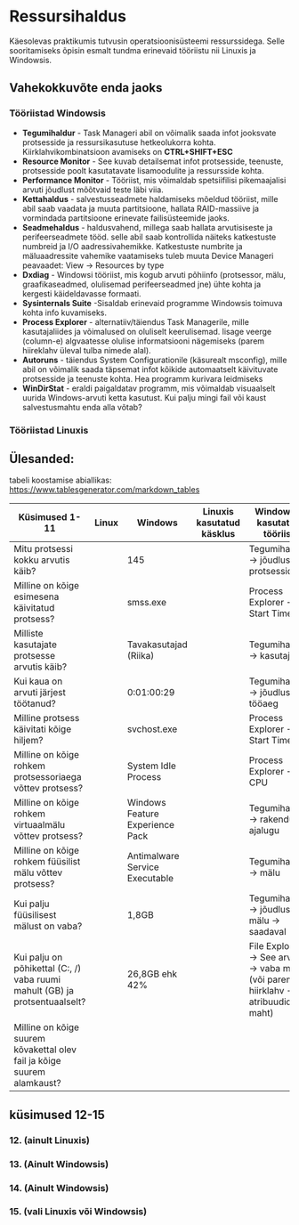 # Ressursihaldus
Käesolevas praktikumis tutvusin operatsioonisüsteemi ressurssidega. Selle sooritamiseks õpisin esmalt tundma erinevaid tööriistu nii Linuxis ja Windowsis.

## Vahekokkuvõte enda jaoks
### Tööriistad Windowsis 
*  **Tegumihaldur** -  Task Manageri abil on võimalik saada infot jooksvate protsesside ja ressursikasutuse hetkeolukorra kohta. Kiirklahvikombinatsioon avamiseks on **CTRL+SHIFT+ESC**
*  **Resource Monitor** - See kuvab detailsemat infot protsesside, teenuste, protsesside poolt kasutatavate lisamoodulite ja ressursside kohta.
*  **Performance Monitor** - Tööriist, mis võimaldab spetsiifilisi pikemaajalisi arvuti jõudlust mõõtvaid teste läbi viia.
*  **Kettahaldus** - salvestusseadmete haldamiseks mõeldud tööriist, mille abil saab vaadata ja muuta partitsioone, hallata RAID-massiive ja vormindada partitsioone erinevate failisüsteemide jaoks.
*  **Seadmehaldus** - haldusvahend, millega saab hallata arvutisiseste ja perifeerseadmete tööd. selle abil saab kontrollida näiteks katkestuste numbreid ja I/O aadressivahemikke. Katkestuste numbrite ja mäluaadressite vahemike vaatamiseks tuleb muuta Device Manageri peavaadet: View -> Resources by type
*  **Dxdiag** - Windowsi tööriist, mis kogub arvuti põhiinfo (protsessor, mälu, graafikaseadmed, olulisemad perifeerseadmed jne) ühte kohta ja kergesti käideldavasse formaati.
*  **Sysinternals Suite** -Sisaldab erinevaid programme Windowsis toimuva kohta info kuvamiseks.
*  **Process Explorer** - alternatiiv/täiendus Task Managerile, mille kasutajaliides ja võimalused on oluliselt keerulisemad. lisage veerge (column-e) algvaatesse olulise informatsiooni nägemiseks (parem hiireklahv üleval tulba nimede alal).
*  **Autoruns** - täiendus System Configurationile (käsurealt msconfig), mille abil on võimalik saada täpsemat infot kõikide automaatselt käivituvate protsesside ja teenuste kohta. Hea programm kurivara leidmiseks
*  **WinDirStat** - eraldi paigaldatav programm, mis võimaldab visuaalselt uurida Windows-arvuti ketta kasutust. Kui palju mingi fail või kaust salvestusmahtu enda alla võtab?

### Tööriistad Linuxis

## Ülesanded:
tabeli koostamise abiallikas: https://www.tablesgenerator.com/markdown_tables

| Küsimused 1-11 | Linux  | Windows  | Linuxis kasutatud käsklus	  | Windowsis kasutatud tööriist  |
|---|---|---|---|---|
| Mitu protsessi kokku arvutis käib?  |   | 145  |   | Tegumihaldur -> jõudlus -> protsessid |
| Milline on kõige esimesena käivitatud protsess?  |   | smss.exe |   |  Process Explorer -> Start Time |
| Milliste kasutajate protsesse arvutis käib?   |   | Tavakasutajad (Riika)  |   | Tegumihaldur -> kasutajad  |
| Kui kaua on arvuti järjest töötanud? |   |  0:01:00:29 |   |Tegumihaldud -> jõudlus -> tööaeg |
|  Milline protsess käivitati kõige hiljem? |   | svchost.exe  |   | Process Explorer -> Start Time  |
| Milline on kõige rohkem protsessoriaega võttev protsess?  |   | System Idle Process  |   | Process Explorer -> CPU  |
| Milline on kõige rohkem virtuaalmälu  võttev protsess? |   | Windows Feature Experience Pack  |   | Tegumihaldur -> rakenduse ajalugu  |
| Milline on kõige rohkem füüsilist mälu võttev protsess?  |   | Antimalware Service Executable  |   | Tegumihaldur -> mälu  |
|  Kui palju füüsilisest mälust on vaba? |   | 1,8GB  |   | Tegumihaldur -> jõudlus -> mälu -> saadaval  |
|  Kui palju on põhikettal (C:, /) vaba ruumi mahult (GB) ja protsentuaalselt? |   | 26,8GB ehk  42% |   | File Explorer -> See arvuti -> vaba maht (või parem hiirklahv -> atribuudid -> maht) |
| Milline on kõige suurem kõvakettal olev fail ja kõige suurem alamkaust?  |   |   |   |   |

## küsimused 12-15
### 12. (ainult Linuxis)

### 13. (Ainult Windowsis)

### 14. (Ainult Windowsis)

### 15. (vali  Linuxis või Windowsis)
